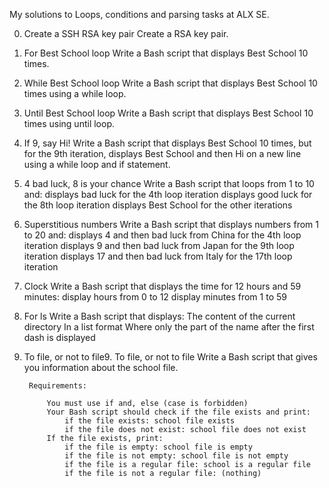 My solutions to Loops, conditions and parsing tasks at ALX SE.


0. Create a SSH RSA key pair 
	Create a RSA key pair.


1. For Best School loop
	Write a Bash script that displays Best School 10 times.


2. While Best School loop
	Write a Bash script that displays Best School 10 times using a while loop.


3. Until Best School loop
	Write a Bash script that displays Best School 10 times using until loop.


4. If 9, say Hi! 
	Write a Bash script that displays Best School 10 times, but for the 9th iteration, displays Best School and then Hi on a new line using a while loop and if statement.


5. 4 bad luck, 8 is your chance 
	Write a Bash script that loops from 1 to 10 and:
	    displays bad luck for the 4th loop iteration
	    displays good luck for the 8th loop iteration
	    displays Best School for the other iterations


6. Superstitious numbers 
	Write a Bash script that displays numbers from 1 to 20 and:
	    displays 4 and then bad luck from China for the 4th loop iteration
	    displays 9 and then bad luck from Japan for the 9th loop iteration
	    displays 17 and then bad luck from Italy for the 17th loop iteration


7. Clock 
	Write a Bash script that displays the time for 12 hours and 59 minutes:
	    display hours from 0 to 12
	    display minutes from 1 to 59


8. For ls
	Write a Bash script that displays:
	    The content of the current directory
	    In a list format
	    Where only the part of the name after the first dash is displayed


9. To file, or not to file9. To file, or not to file
	Write a Bash script that gives you information about the school file.

		Requirements:

		    You must use if and, else (case is forbidden)
		    Your Bash script should check if the file exists and print:
		        if the file exists: school file exists
		        if the file does not exist: school file does not exist
		    If the file exists, print:
		        if the file is empty: school file is empty
		        if the file is not empty: school file is not empty
		        if the file is a regular file: school is a regular file
		        if the file is not a regular file: (nothing)

